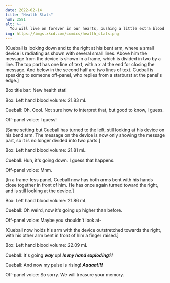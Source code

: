 ```yaml
---
date: 2022-02-14
title: "Health Stats"
num: 2581
alt: >-
  You will live on forever in our hearts, pushing a little extra blood toward our left hands now and then to give them a squeeze.
img: https://imgs.xkcd.com/comics/health_stats.png
---
```

[Cueball is looking down and to the right at his bent arm, where a small device is radiating as shown with several small lines. Above him the message from the device is shown in a frame, which is divided in two by a line. The top part has one line of text, with a x at the end for closing the message. And below in the second half are two lines of text. Cueball is speaking to someone off-panel, who replies from a starburst at the panel's edge.]

Box title bar: New health stat!

Box: Left hand blood volume: 21.83 mL

Cueball: Oh. Cool. Not sure how to interpret that, but good to know, I guess.

Off-panel voice: I guess!

[Same setting but Cueball has turned to the left, still looking at his device on his bend arm. The message on the device is now only showing the message part, so it is no longer divided into two parts.]

Box: Left hand blood volume: 21.81 mL

Cueball: Huh, it's going down. I guess that happens.

Off-panel voice: Mhm.

[In a frame-less panel, Cueball now has both arms bent with his hands close together in front of him. He has once again turned toward the right, and is still looking at the device.]

Box: Left hand blood volume: 21.86 mL

Cueball: Oh weird, now it's going up higher than before.

Off-panel voice: Maybe you shouldn't look at-

[Cueball now holds his arm with the device outstretched towards the right, with his other arm bent in front of him a finger raised.]

Box: Left hand blood volume: 22.09 mL

Cueball: It's going ***way*** up! ***Is my hand exploding?!***

Cueball: And now my pulse is rising! ***Aaaaa!!!!***

Off-panel voice: So sorry. We will treasure your memory.